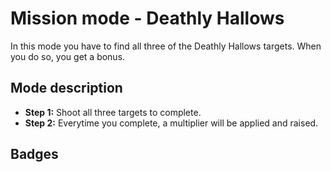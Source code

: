 
# Mission mode - Deathly Hallows

In this mode you have to find all three of the Deathly Hallows targets. When you do so, you get a bonus.


## Mode description

- **Step 1:** Shoot all three targets to complete.
- **Step 2:** Everytime you complete, a multiplier will be applied and raised.

## Badges